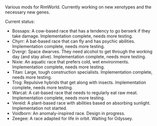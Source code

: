 Various mods for RimWorld. Currently working on new xenotypes and the necessary new genes.

Current status:
* Bossaps: A cow-based race that has a tendency to go berserk if they take damage. Implementation complete, needs more testing.
* Chyrr: A bat-based race that can fly and has psychic abilities. Implementation complete, needs more testing.
* Dvergr: Space dwarves. They need alcohol to get through the working day (and stay alive). Implementation complete, needs more testing.
* Nixie: An aquatic race that prefers cold, wet environments. Implementation complete, needs more testing.
* Titan: Large, tough construction specialists. Implementation complete, needs more testing.
* Trog: Repulsive hybrids that get along with insects. Implementation complete, needs more testing.
* Warcat: A cat-based race that needs to regularly eat raw meat. Implementation complete, needs more testing.
* Vereid: A plant-based race with abilities based on absorbing sunlight. Implementation not started.
* Voidborn: An anomaly-inspired race. Design in progress.
* Zeegee: A race adapted for life in orbit. Waiting for Odyssey.
